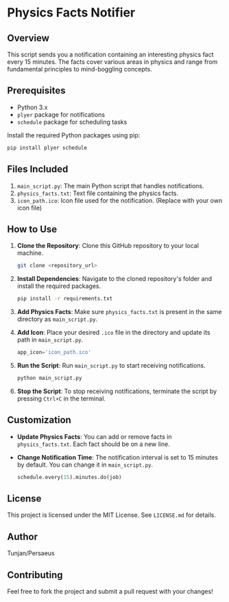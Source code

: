 # Physics Facts Notifier

## Overview

This script sends you a notification containing an interesting physics fact every 15 minutes. The facts cover various areas in physics and range from fundamental principles to mind-boggling concepts.

## Prerequisites

- Python 3.x
- `plyer` package for notifications
- `schedule` package for scheduling tasks

Install the required Python packages using pip:

```bash
pip install plyer schedule
```

## Files Included

1. `main_script.py`: The main Python script that handles notifications.
2. `physics_facts.txt`: Text file containing the physics facts.
3. `icon_path.ico`: Icon file used for the notification. (Replace with your own icon file)

## How to Use

1. **Clone the Repository**: Clone this GitHub repository to your local machine.

    ```bash
    git clone <repository_url>
    ```

2. **Install Dependencies**: Navigate to the cloned repository's folder and install the required packages.

    ```bash
    pip install -r requirements.txt
    ```

3. **Add Physics Facts**: Make sure `physics_facts.txt` is present in the same directory as `main_script.py`.

4. **Add Icon**: Place your desired `.ico` file in the directory and update its path in `main_script.py`.

    ```python
    app_icon='icon_path.ico'
    ```

5. **Run the Script**: Run `main_script.py` to start receiving notifications.

    ```bash
    python main_script.py
    ```

6. **Stop the Script**: To stop receiving notifications, terminate the script by pressing `Ctrl+C` in the terminal.

## Customization

- **Update Physics Facts**: You can add or remove facts in `physics_facts.txt`. Each fact should be on a new line.
- **Change Notification Time**: The notification interval is set to 15 minutes by default. You can change it in `main_script.py`.

    ```python
    schedule.every(15).minutes.do(job)
    ```

## License

This project is licensed under the MIT License. See `LICENSE.md` for details.

## Author

Tunjan/Persaeus

## Contributing

Feel free to fork the project and submit a pull request with your changes!

